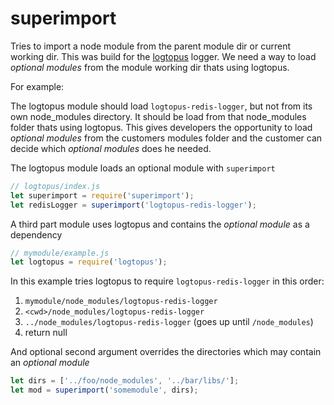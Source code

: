 # superimport

Tries to import a node module from the parent module dir or current working dir.
This was build for the [logtopus](https://github.com/Andifeind/logtopus) logger.
We need a way to load *optional modules* from the module working dir thats using logtopus.

For example:

The logtopus module should load `logtopus-redis-logger`, but not from its own node_modules directory.
It should be load from that node_modules folder thats using logtopus. This gives developers the
opportunity to load *optional modules* from the customers modules folder and the customer can decide which *optional modules* does he needed.

The logtopus module loads an optional module with `superimport`

```js
// logtopus/index.js
let superimport = require('superimport');
let redisLogger = superimport('logtopus-redis-logger');
```

A third part module uses logtopus and contains the *optional module* as a dependency

```js
// mymodule/example.js
let logtopus = require('logtopus');
```

In this example tries logtopus to require `logtopus-redis-logger` in this order:

1) `mymodule/node_modules/logtopus-redis-logger`  
2) `<cwd>/node_modules/logtopus-redis-logger`  
3) `../node_modules/logtopus-redis-logger` (goes up until `/node_modules`)  
4) return null  

And optional second argument overrides the directories which may contain an *optional module*

```js
let dirs = ['../foo/node_modules', '../bar/libs/'];
let mod = superimport('somemodule', dirs);
```
